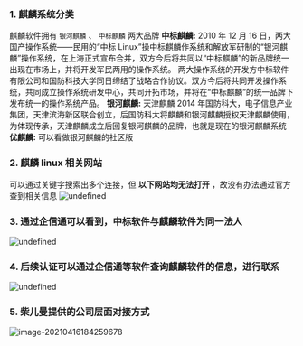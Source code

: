 ### 1. 麒麟系统分类

麒麟软件拥有 `银河麒麟` 、 `中标麒麟` 两大品牌
**中标麒麟:**
2010 年 12 月 16 日，两大国产操作系统——民用的“中标 Linux”操中标麒麟作系统和解放军研制的“银河麒麟”操作系统，在上海正式宣布合并，双方今后将共同以“中标麒麟”的新品牌统一出现在市场上，并将开发军民两用的操作系统。
两大操作系统的开发方中标软件有限公司和国防科技大学同日缔结了战略合作协议。双方今后将共同开发操作系统，共同成立操作系统研发中心，共同开拓市场，并将在“中标麒麟”的统一品牌下发布统一的操作系统产品。
**银河麒麟:**
天津麒麟 2014 年国防科大，电子信息产业集团，天津滨海新区联合创立，后国防科大将麒麟和银河麒麟授权天津麒麟使用，为体现传承，天津麒麟成立后回复银河麒麟的品牌，也就是现在的银河麒麟系统
**优麒麟:**
可以看做银河麒麟的社区版

### 2. 麒麟 linux 相关网站

可以通过关键字搜索出多个连接，但 **以下网站均无法打开** ，故没有办法通过官方查到相关信息
![undefined](https://jihulab.com/413343176/image/raw/master/lisijia/20210416134905.png)

### 3. 通过企信通可以看到，中标软件与麒麟软件为同一法人

![undefined](https://jihulab.com/413343176/image/raw/master/lisijia/20210416175509.png)

### 4. 后续认证可以通过企信通等软件查询麒麟软件的信息，进行联系

![undefined](https://jihulab.com/413343176/image/raw/master/lisijia/20210416175633.png)

### 5. 柴儿曼提供的公司层面对接方式

![image-20210416184259678](https://jihulab.com/413343176/image/raw/master/lisijia/20210416184259.png)
